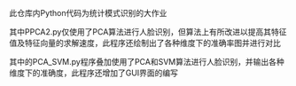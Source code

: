 

此仓库内Python代码为统计模式识别的大作业

其中PPCA2.py仅使用了PCA算法进行人脸识别，但算法上有所改进以提高其特征值及特征向量的求解速度，此程序还绘制出了各种维度下的准确率图并进行对比

其中的PCA_SVM.py程序叠加使用了PCA和SVM算法进行人脸识别，并输出各种维度下的准确度，此程序还增加了GUI界面的编写
